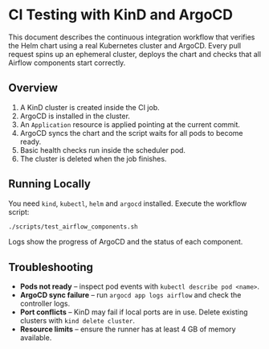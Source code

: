 # CI Testing with KinD and ArgoCD

This document describes the continuous integration workflow that verifies the Helm chart using a real Kubernetes cluster and ArgoCD. Every pull request spins up an ephemeral cluster, deploys the chart and checks that all Airflow components start correctly.

## Overview

1. A KinD cluster is created inside the CI job.
2. ArgoCD is installed in the cluster.
3. An `Application` resource is applied pointing at the current commit.
4. ArgoCD syncs the chart and the script waits for all pods to become ready.
5. Basic health checks run inside the scheduler pod.
6. The cluster is deleted when the job finishes.

## Running Locally

You need `kind`, `kubectl`, `helm` and `argocd` installed. Execute the workflow script:

```bash
./scripts/test_airflow_components.sh
```

Logs show the progress of ArgoCD and the status of each component.

## Troubleshooting

- **Pods not ready** – inspect pod events with `kubectl describe pod <name>`.
- **ArgoCD sync failure** – run `argocd app logs airflow` and check the controller logs.
- **Port conflicts** – KinD may fail if local ports are in use. Delete existing clusters with `kind delete cluster`.
- **Resource limits** – ensure the runner has at least 4 GB of memory available.

